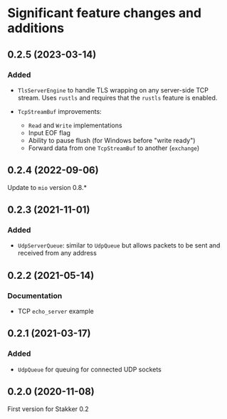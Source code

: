 # Significant feature changes and additions

<!-- see keepachangelog.com for format ideas -->

## 0.2.5 (2023-03-14)

### Added

- `TlsServerEngine` to handle TLS wrapping on any server-side TCP
  stream.  Uses `rustls` and requires that the `rustls` feature is
  enabled.

- `TcpStreamBuf` improvements:
  - `Read` and `Write` implementations
  - Input EOF flag
  - Ability to pause flush (for Windows before "write ready")
  - Forward data from one `TcpStreamBuf` to another (`exchange`)

## 0.2.4 (2022-09-06)

Update to `mio` version 0.8.*

## 0.2.3 (2021-11-01)

### Added

- `UdpServerQueue`: similar to `UdpQueue` but allows packets to be
  sent and received from any address

## 0.2.2 (2021-05-14)

### Documentation

- TCP `echo_server` example

## 0.2.1 (2021-03-17)

### Added

- `UdpQueue` for queuing for connected UDP sockets

## 0.2.0 (2020-11-08)

First version for Stakker 0.2

<!-- Local Variables: -->
<!-- mode: markdown -->
<!-- End: -->
